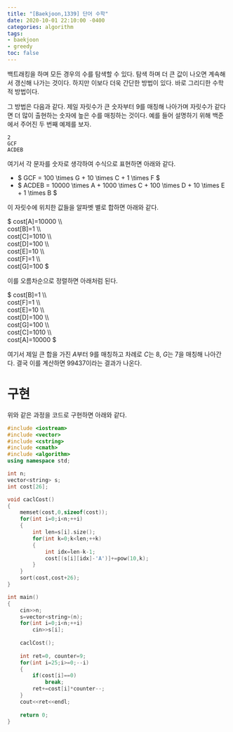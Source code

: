 ```yaml
---
title: "[Baekjoon,1339] 단어 수학"
date: 2020-10-01 22:10:00 -0400
categories: algorithm 
tags:
- baekjoon 
- greedy
toc: false
---
```


백트래킹을 하며 모든 경우의 수를 탐색할 수 있다. 탐색 하며 더 큰 값이 나오면 계속해서 갱신해 나가는 것이다. 
하지만 이보다 더욱 간단한 방법이 있다. 바로 그리디한 수학적 방법이다. 

그 방법은 다음과 같다. 
제일 자릿수가 큰 숫자부터 9를 매칭해 나아가며 자릿수가 같다면 더 많이 출현하는 숫자에 높은 수를 매칭하는 것이다. 
예를 들어 설명하기 위해 백준에서 주어진 두 번째 예제를 보자. 
```
2
GCF
ACDEB
```
여기서 각 문자를 숫자로 생각하여 수식으로 표현하면 아래와 같다.  

- $ GCF = 100 \times G + 10 \times C + 1 \times F $
- $ ACDEB = 10000 \times A + 1000 \times C + 100 \times D + 10 \times E + 1 \times B $  

이 자릿수에 위치한 값들을 알파벳 별로 합하면 아래와 같다. 

$ cost[A]=10000 \\\\  
cost[B]=1 \\\\  
cost[C]=1010 \\\\   
cost[D]=100 \\\\  
cost[E]=10 \\\\  
cost[F]=1 \\\\  
cost[G]=100 $ 

이를 오름차순으로 정렬하면 아래처럼 된다.  

$ 
cost[B]=1 \\\\  
cost[F]=1 \\\\  
cost[E]=10 \\\\  
cost[D]=100 \\\\  
cost[G]=100 \\\\  
cost[C]=1010 \\\\   
cost[A]=10000 $ 

여기서 제일 큰 합을 가진 $A$부터 9를 매칭하고 차례로 $C$는 8, $G$는 7을 매칭해 나아간다. 
결국 이를 계산하면 $99437$이라는 결과가 나온다. 

# 구현 
위와 같은 과정을 코드로 구현하면 아래와 같다. 
```cpp
#include <iostream>
#include <vector>
#include <cstring>
#include <cmath>
#include <algorithm>
using namespace std;

int n;
vector<string> s;
int cost[26];

void caclCost()
{
    memset(cost,0,sizeof(cost));
    for(int i=0;i<n;++i)
    {
        int len=s[i].size();
        for(int k=0;k<len;++k)
        {
            int idx=len-k-1;
            cost[(s[i][idx]-'A')]+=pow(10,k);
        }
    }
    sort(cost,cost+26);
}

int main()
{
    cin>>n;
    s=vector<string>(n);
    for(int i=0;i<n;++i)
        cin>>s[i];
    
    caclCost();
    
    int ret=0, counter=9;
    for(int i=25;i>=0;--i)
    {
        if(cost[i]==0)
            break;
        ret+=cost[i]*counter--;
    }
    cout<<ret<<endl;
    
    return 0;
}
```
